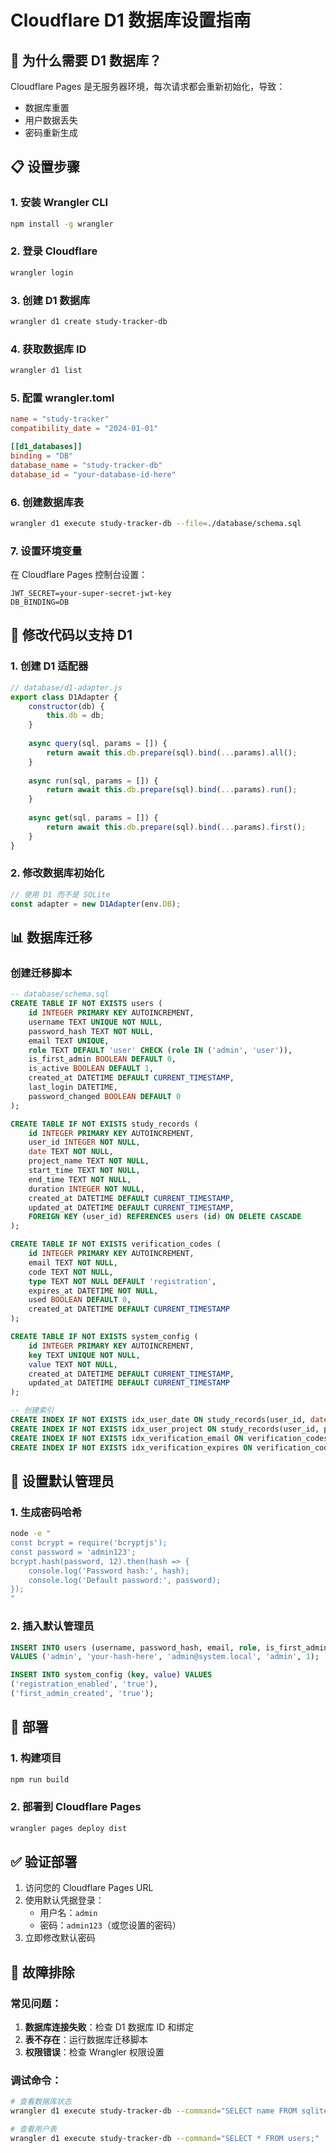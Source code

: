 # Cloudflare D1 数据库设置指南

## 🚀 为什么需要 D1 数据库？

Cloudflare Pages 是无服务器环境，每次请求都会重新初始化，导致：
- 数据库重置
- 用户数据丢失
- 密码重新生成

## 📋 设置步骤

### 1. 安装 Wrangler CLI
```bash
npm install -g wrangler
```

### 2. 登录 Cloudflare
```bash
wrangler login
```

### 3. 创建 D1 数据库
```bash
wrangler d1 create study-tracker-db
```

### 4. 获取数据库 ID
```bash
wrangler d1 list
```

### 5. 配置 wrangler.toml
```toml
name = "study-tracker"
compatibility_date = "2024-01-01"

[[d1_databases]]
binding = "DB"
database_name = "study-tracker-db"
database_id = "your-database-id-here"
```

### 6. 创建数据库表
```bash
wrangler d1 execute study-tracker-db --file=./database/schema.sql
```

### 7. 设置环境变量
在 Cloudflare Pages 控制台设置：
```
JWT_SECRET=your-super-secret-jwt-key
DB_BINDING=DB
```

## 🔧 修改代码以支持 D1

### 1. 创建 D1 适配器
```javascript
// database/d1-adapter.js
export class D1Adapter {
    constructor(db) {
        this.db = db;
    }
    
    async query(sql, params = []) {
        return await this.db.prepare(sql).bind(...params).all();
    }
    
    async run(sql, params = []) {
        return await this.db.prepare(sql).bind(...params).run();
    }
    
    async get(sql, params = []) {
        return await this.db.prepare(sql).bind(...params).first();
    }
}
```

### 2. 修改数据库初始化
```javascript
// 使用 D1 而不是 SQLite
const adapter = new D1Adapter(env.DB);
```

## 📊 数据库迁移

### 创建迁移脚本
```sql
-- database/schema.sql
CREATE TABLE IF NOT EXISTS users (
    id INTEGER PRIMARY KEY AUTOINCREMENT,
    username TEXT UNIQUE NOT NULL,
    password_hash TEXT NOT NULL,
    email TEXT UNIQUE,
    role TEXT DEFAULT 'user' CHECK (role IN ('admin', 'user')),
    is_first_admin BOOLEAN DEFAULT 0,
    is_active BOOLEAN DEFAULT 1,
    created_at DATETIME DEFAULT CURRENT_TIMESTAMP,
    last_login DATETIME,
    password_changed BOOLEAN DEFAULT 0
);

CREATE TABLE IF NOT EXISTS study_records (
    id INTEGER PRIMARY KEY AUTOINCREMENT,
    user_id INTEGER NOT NULL,
    date TEXT NOT NULL,
    project_name TEXT NOT NULL,
    start_time TEXT NOT NULL,
    end_time TEXT NOT NULL,
    duration INTEGER NOT NULL,
    created_at DATETIME DEFAULT CURRENT_TIMESTAMP,
    updated_at DATETIME DEFAULT CURRENT_TIMESTAMP,
    FOREIGN KEY (user_id) REFERENCES users (id) ON DELETE CASCADE
);

CREATE TABLE IF NOT EXISTS verification_codes (
    id INTEGER PRIMARY KEY AUTOINCREMENT,
    email TEXT NOT NULL,
    code TEXT NOT NULL,
    type TEXT NOT NULL DEFAULT 'registration',
    expires_at DATETIME NOT NULL,
    used BOOLEAN DEFAULT 0,
    created_at DATETIME DEFAULT CURRENT_TIMESTAMP
);

CREATE TABLE IF NOT EXISTS system_config (
    id INTEGER PRIMARY KEY AUTOINCREMENT,
    key TEXT UNIQUE NOT NULL,
    value TEXT NOT NULL,
    created_at DATETIME DEFAULT CURRENT_TIMESTAMP,
    updated_at DATETIME DEFAULT CURRENT_TIMESTAMP
);

-- 创建索引
CREATE INDEX IF NOT EXISTS idx_user_date ON study_records(user_id, date);
CREATE INDEX IF NOT EXISTS idx_user_project ON study_records(user_id, project_name);
CREATE INDEX IF NOT EXISTS idx_verification_email ON verification_codes(email);
CREATE INDEX IF NOT EXISTS idx_verification_expires ON verification_codes(expires_at);
```

## 🔐 设置默认管理员

### 1. 生成密码哈希
```bash
node -e "
const bcrypt = require('bcryptjs');
const password = 'admin123';
bcrypt.hash(password, 12).then(hash => {
    console.log('Password hash:', hash);
    console.log('Default password:', password);
});
"
```

### 2. 插入默认管理员
```sql
INSERT INTO users (username, password_hash, email, role, is_first_admin) 
VALUES ('admin', 'your-hash-here', 'admin@system.local', 'admin', 1);

INSERT INTO system_config (key, value) VALUES 
('registration_enabled', 'true'),
('first_admin_created', 'true');
```

## 🚀 部署

### 1. 构建项目
```bash
npm run build
```

### 2. 部署到 Cloudflare Pages
```bash
wrangler pages deploy dist
```

## ✅ 验证部署

1. 访问您的 Cloudflare Pages URL
2. 使用默认凭据登录：
   - 用户名：`admin`
   - 密码：`admin123`（或您设置的密码）
3. 立即修改默认密码

## 🔧 故障排除

### 常见问题：
1. **数据库连接失败**：检查 D1 数据库 ID 和绑定
2. **表不存在**：运行数据库迁移脚本
3. **权限错误**：检查 Wrangler 权限设置

### 调试命令：
```bash
# 查看数据库状态
wrangler d1 execute study-tracker-db --command="SELECT name FROM sqlite_master WHERE type='table';"

# 查看用户表
wrangler d1 execute study-tracker-db --command="SELECT * FROM users;"
``` 